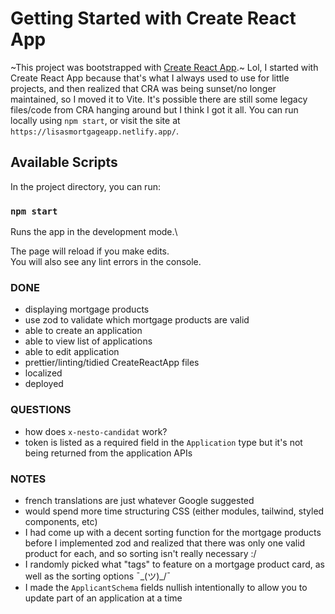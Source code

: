 # Getting Started with Create React App

~This project was bootstrapped with [Create React App](https://github.com/facebook/create-react-app).~
Lol, I started with Create React App because that's what I always used to use for little projects, and then realized that CRA was being sunset/no longer maintained, so I moved it to Vite. It's possible there are still some legacy files/code from CRA hanging around but I think I got it all.
You can run locally using `npm start`, or visit the site at `https://lisasmortgageapp.netlify.app/`.

## Available Scripts

In the project directory, you can run:

### `npm start`

Runs the app in the development mode.\

The page will reload if you make edits.\
You will also see any lint errors in the console.

### DONE

- displaying mortgage products
- use zod to validate which mortgage products are valid
- able to create an application
- able to view list of applications
- able to edit application
- prettier/linting/tidied CreateReactApp files
- localized
- deployed

### QUESTIONS

- how does `x-nesto-candidat` work?
- token is listed as a required field in the `Application` type but it's not being returned from the application APIs

### NOTES

- french translations are just whatever Google suggested
- would spend more time structuring CSS (either modules, tailwind, styled components, etc)
- I had come up with a decent sorting function for the mortgage products before I implemented zod and realized that there was only one valid product for each, and so sorting isn't really necessary :/
- I randomly picked what "tags" to feature on a mortgage product card, as well as the sorting options ¯\_(ツ)\_/¯
- I made the `ApplicantSchema` fields nullish intentionally to allow you to update part of an application at a time
